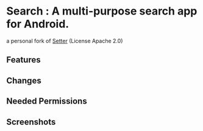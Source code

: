 # Search : A multi-purpose search app for Android.
a personal fork of [Setter](https://github.com/scubajeff/Setter) (License Apache 2.0)

## Features

## Changes

## Needed Permissions

## Screenshots
